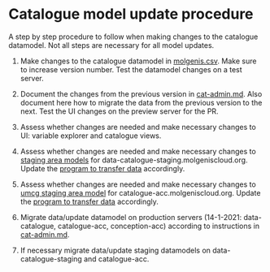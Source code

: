 # Catalogue model update procedure

A step by step procedure to follow when making changes to the catalogue datamodel. Not all steps are necessary for all model updates.

1. Make changes to the catalogue datamodel in [molgenis.csv](https://raw.githubusercontent.com/molgenis/molgenis-emx2/master/data/datacatalogue/molgenis.csv). Make sure to increase version number. Test the datamodel changes on a test server.

2. Document the changes from the previous version in [cat-admin.md](https://github.com/molgenis/molgenis-emx2/docs/catalogue/cat-admin.md). Also document here how to migrate the data from the previous version to the next. Test the UI changes on the preview server for the PR.

3. Assess whether changes are needed and make necessary changes to UI: variable explorer and catalogue views.

4. Assess whether changes are needed and make necessary changes to [staging area models](https://github.com/molgenis/molgenis-py-catalogue-transform/tree/master/datamodels) for data-catalogue-staging.molgeniscloud.org. Update the [program to transfer data](https://github.com/molgenis/molgenis-py-catalogue-transform) accordingly.

5. Assess whether changes are needed and make necessary changes to [umcg staging area model](https://github.com/molgenis/molgenis-py-cohorts-etl/blob/main/staging-model-umcg.csv) for catalogue-acc.molgeniscloud.org. Update the [program to transfer data](https://github.com/molgenis/molgenis-py-cohorts-etl) accordingly.

6. Migrate data/update datamodel on production servers (14-1-2021: data-catalogue, catalogue-acc, conception-acc) according to instructions in [cat-admin.md](https://github.com/molgenis/molgenis-emx2/docs/catalogue/cat-admin.md).

7. If necessary migrate data/update staging datamodels on data-catalogue-staging and catalogue-acc.
